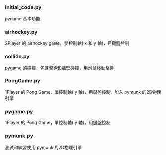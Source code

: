### initial_code.py
pygame 基本功能
### airhockey.py
2Player 的 airhockey game，雙控制軸( x 和 y 軸)，用鍵盤控制
### collide.py
pygame 的碰撞，包含擊錘和牆壁碰撞，用滑鼠移動擊錘
### PongGame.py
1Player 的 Pong Game，單控制軸( y 軸)，用鍵盤控制，加入 pymunk 的2D物理引擎
### pygame.py
1Player 的 Pong Game，單控制軸( y 軸)，用鍵盤控制
### pymunk.py
測試和練習使用 pymunk 的2D物理引擎